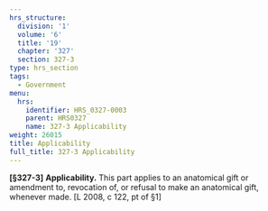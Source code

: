 ```yaml
---
hrs_structure:
  division: '1'
  volume: '6'
  title: '19'
  chapter: '327'
  section: 327-3
type: hrs_section
tags:
  - Government
menu:
  hrs:
    identifier: HRS_0327-0003
    parent: HRS0327
    name: 327-3 Applicability
weight: 26015
title: Applicability
full_title: 327-3 Applicability
---
```

**[§327-3]** **Applicability.** This part applies to an anatomical gift or amendment to, revocation of, or refusal to make an anatomical gift, whenever made. [L 2008, c 122, pt of §1]